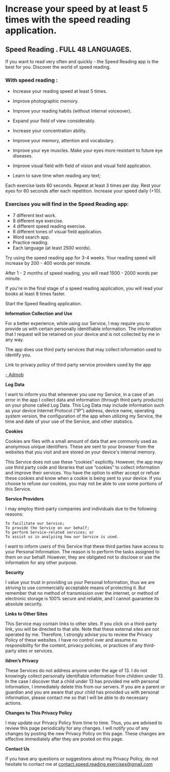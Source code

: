 # Increase your speed by at least 5 times with the speed reading application.

## Speed Reading . FULL 48 LANGUAGES.

If you want to read very often and quickly - the Speed Reading app is the best for you.
Discover the world of speed reading.

### With speed reading :
- Increase your reading speed at least 5 times.
- Improve photographic memory.
- Improve your reading habits (without internal voiceover).
- Expand your field of view considerably.
- Increase your concentration ability.
- Improve your memory, attention and vocabulary.

- Improve your eye muscles. Make your eyes more resistant to future eye diseases.
- Improve visual field with field of vision and visual field application.
- Learn to save time when reading any text;

Each exercise lasts 60 seconds. Repeat at least 3 times per day.
Rest your eyes for 60 seconds after each repetition.
Increase your speed daily (+10).

### Exercises you will find in the Speed Reading app:
- 7 different text work.
- 8 different eye exercise.
- 4 different speed reading exercise.
- 6 different tones of visual field application.
- Word search app.
- Practice reading.
- Each language (at least 2500 words).

Try using the speed reading app for 3-4 weeks. Your reading speed will increase by 200 - 400 words per minute.

After 1 - 2 months of speed reading, you will read 1500 - 2000 words per minute.

If you're in the final stage of a speed reading application, you will read your books at least 8 times faster.

Start the Speed Reading application.








**Information Collection and Use**

 For a better experience, while using our Service, I may require you to provide us with certain personally identifiable information. The information that I request will be retained on your device and is not collected by me in any way.

The app does use third party services that may collect information used to identify you.

Link to privacy policy of third party service providers used by the app 

[- Admob](https://support.google.com/admob/answer/6128543?hl=en)

**Log Data**

 I want to inform you that whenever you use my Service, in a case of an error in the app I collect data and information (through third party products) on your phone called Log Data. This Log Data may include information such as your device Internet Protocol (“IP”) address, device name, operating system version, the configuration of the app when utilizing my Service, the time and date of your use of the Service, and other statistics. 

**Cookies**

Cookies are files with a small amount of data that are commonly used as anonymous unique identifiers. These are sent to your browser from the websites that you visit and are stored on your device's internal memory.

This Service does not use these “cookies” explicitly. However, the app may use third party code and libraries that use “cookies” to collect information and improve their services. You have the option to either accept or refuse these cookies and know when a cookie is being sent to your device. If you choose to refuse our cookies, you may not be able to use some portions of this Service. 

**Service Providers**

I may employ third-party companies and individuals due to the following reasons:

    To facilitate our Service;
    To provide the Service on our behalf;
    To perform Service-related services; or
    To assist us in analyzing how our Service is used.

I want to inform users of this Service that these third parties have access to your Personal Information. The reason is to perform the tasks assigned to them on our behalf. However, they are obligated not to disclose or use the information for any other purpose.

**Security**

I value your trust in providing us your Personal Information, thus we are striving to use commercially acceptable means of protecting it. But remember that no method of transmission over the internet, or method of electronic storage is 100% secure and reliable, and I cannot guarantee its absolute security.

**Links to Other Sites**

This Service may contain links to other sites. If you click on a third-party link, you will be directed to that site. Note that these external sites are not operated by me. Therefore, I strongly advise you to review the Privacy Policy of these websites. I have no control over and assume no responsibility for the content, privacy policies, or practices of any third-party sites or services.

**ildren’s Privacy**

These Services do not address anyone under the age of 13. I do not knowingly collect personally identifiable information from children under 13. In the case I discover that a child under 13 has provided me with personal information, I immediately delete this from our servers. If you are a parent or guardian and you are aware that your child has provided us with personal information, please contact me so that I will be able to do necessary actions.

**Changes to This Privacy Policy**

I may update our Privacy Policy from time to time. Thus, you are advised to review this page periodically for any changes. I will notify you of any changes by posting the new Privacy Policy on this page. These changes are effective immediately after they are posted on this page.

**Contact Us**

If you have any questions or suggestions about my Privacy Policy, do not hesitate to contact me at contact.speed.reading.exercises@gmail.com
